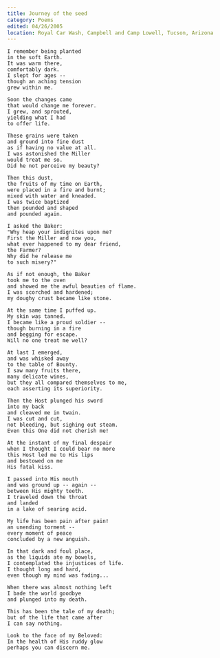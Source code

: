 ```yaml
---
title: Journey of the seed
category: Poems
edited: 04/26/2005
location: Royal Car Wash, Campbell and Camp Lowell, Tucson, Arizona
---
```


    I remember being planted
    in the soft Earth.
    It was warm there,
    comfortably dark.
    I slept for ages --
    though an aching tension
    grew within me.

    Soon the changes came
    that would change me forever.
    I grew, and sprouted,
    yielding what I had
    to offer life.

    These grains were taken
    and ground into fine dust
    as if having no value at all.
    I was astonished the Miller
    would treat me so.
    Did he not perceive my beauty?

    Then this dust,
    the fruits of my time on Earth,
    were placed in a fire and burnt;
    mixed with water and kneaded.
    I was twice baptized
    then pounded and shaped
    and pounded again.

    I asked the Baker:
    "Why heap your indignites upon me?
    First the Miller and now you,
    what ever happened to my dear friend,
    the Farmer?
    Why did he release me
    to such misery?"

    As if not enough, the Baker
    took me to the oven
    and showed me the awful beauties of flame.
    I was scorched and hardened;
    my doughy crust became like stone.

    At the same time I puffed up.
    My skin was tanned.
    I became like a proud soldier --
    though burning in a fire
    and begging for escape.
    Will no one treat me well?

    At last I emerged,
    and was whisked away
    to the table of Bounty.
    I saw many fruits there,
    many delicate wines,
    but they all compared themselves to me,
    each asserting its superiority.

    Then the Host plunged his sword
    into my back
    and cleaved me in twain.
    I was cut and cut,
    not bleeding, but sighing out steam.
    Even this One did not cherish me!

    At the instant of my final despair
    when I thought I could bear no more
    this Host led me to His lips
    and bestowed on me
    His fatal kiss.

    I passed into His mouth
    and was ground up -- again --
    between His mighty teeth.
    I traveled down the throat
    and landed
    in a lake of searing acid.

    My life has been pain after pain!
    an unending torment --
    every moment of peace
    concluded by a new anguish.

    In that dark and foul place,
    as the liquids ate my bowels,
    I contemplated the injustices of life.
    I thought long and hard,
    even though my mind was fading...

    When there was almost nothing left
    I bade the world goodbye
    and plunged into my death.

    This has been the tale of my death;
    but of the life that came after
    I can say nothing.

    Look to the face of my Beloved:
    In the health of His ruddy glow
    perhaps you can discern me.


